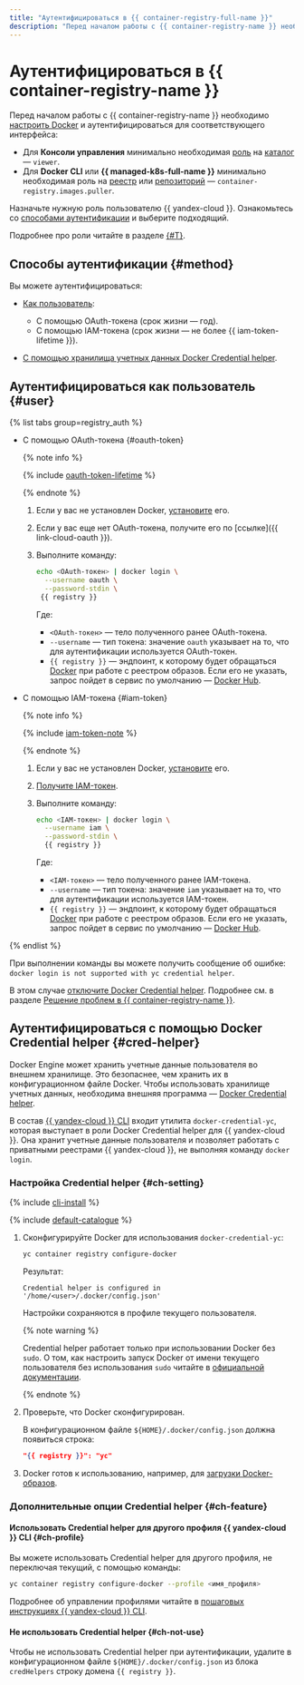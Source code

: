 ```yaml
---
title: "Аутентифицироваться в {{ container-registry-full-name }}"
description: "Перед началом работы с {{ container-registry-name }} необходимо аутентифицироваться для соответствующего интерфейса." 
---
```


# Аутентифицироваться в {{ container-registry-name }}

Перед началом работы с {{ container-registry-name }} необходимо [настроить Docker](./configure-docker.md) и аутентифицироваться для соответствующего интерфейса:
* Для **Консоли управления** минимально необходимая [роль](../../iam/concepts/access-control/roles.md) на [каталог](../../resource-manager/concepts/resources-hierarchy.md#folder) — `viewer`.
* Для **Docker CLI** или **{{ managed-k8s-full-name }}** минимально необходимая роль на [реестр](../concepts/registry.md) или [репозиторий](../concepts/repository.md) — `container-registry.images.puller`.

Назначьте нужную роль пользователю {{ yandex-cloud }}. Ознакомьтесь со [способами аутентификации](#method) и выберите подходящий.

Подробнее про роли читайте в разделе [{#T}](../security/index.md).


## Способы аутентификации {#method}

Вы можете аутентифицироваться:

* [Как пользователь](#user):
  * С помощью OAuth-токена (срок жизни — год).
  * С помощью IAM-токена (срок жизни — не более {{ iam-token-lifetime }}).

* [С помощью хранилища учетных данных Docker Credential helper](#cred-helper).

## Аутентифицироваться как пользователь {#user}

{% list tabs group=registry_auth %}

- С помощью OAuth-токена {#oauth-token}

  {% note info %}

  {% include [oauth-token-lifetime](../../_includes/oauth-token-lifetime.md) %}

  {% endnote %}

  1. Если у вас не установлен Docker, [установите](./configure-docker.md) его.
  1. Если у вас еще нет OAuth-токена, получите его по [ссылке]({{ link-cloud-oauth }}).
  1. Выполните команду:

     ```bash
     echo <OAuth-токен> | docker login \
       --username oauth \
       --password-stdin \
      {{ registry }}
     ```

      Где:
      * `<OAuth-токен>` — тело полученного ранее OAuth-токена.
      * `--username` — тип токена: значение `oauth` указывает на то, что для аутентификации используется OAuth-токен.
      * `{{ registry }}` — эндпоинт, к которому будет обращаться [Docker](/blog/posts/2022/03/docker-containers) при работе с реестром образов. Если его не указать, запрос пойдет в сервис по умолчанию — [Docker Hub](https://hub.docker.com).

- С помощью IAM-токена {#iam-token}

  {% note info %}

  {% include [iam-token-note](../../_includes/iam/iam-token-note.md) %}

  {% endnote %}

  1. Если у вас не установлен Docker, [установите](./configure-docker.md) его.
  1. [Получите IAM-токен](../../iam/operations/iam-token/create.md).
  1. Выполните команду:

      ```bash
      echo <IAM-токен> | docker login \
        --username iam \
        --password-stdin \
        {{ registry }}
      ```

      Где:
      * `<IAM-токен>` — тело полученного ранее IAM-токена.
      * `--username` — тип токена: значение `iam` указывает на то, что для аутентификации используется IAM-токен.
      * `{{ registry }}` — эндпоинт, к которому будет обращаться [Docker](/blog/posts/2022/03/docker-containers) при работе с реестром образов. Если его не указать, запрос пойдет в сервис по умолчанию — [Docker Hub](https://hub.docker.com).

{% endlist %}

При выполнении команды вы можете получить сообщение об ошибке: `docker login is not supported with yc credential helper`.

В этом случае [отключите Docker Credential helper](#ch-not-use). Подробнее см. в разделе [Решение проблем в {{ container-registry-name }}](../error/index.md).

## Аутентифицироваться с помощью Docker Credential helper {#cred-helper}

Docker Engine может хранить учетные данные пользователя во внешнем хранилище. Это безопаснее, чем хранить их в конфигурационном файле Docker. Чтобы использовать хранилище учетных данных, необходима внешняя программа — [Docker Credential helper](https://docs.docker.com/engine/reference/commandline/login/#credential-helpers).

В состав [{{ yandex-cloud }} CLI](../../cli/quickstart.md) входит утилита `docker-credential-yc`, которая выступает в роли Docker Credential helper для {{ yandex-cloud }}. Она хранит учетные данные пользователя и позволяет работать с приватными реестрами {{ yandex-cloud }}, не выполняя команду `docker login`.

### Настройка Credential helper {#ch-setting}

{% include [cli-install](../../_includes/cli-install.md) %}

{% include [default-catalogue](../../_includes/default-catalogue.md) %}

1. Сконфигурируйте Docker для использования `docker-credential-yc`:

   ```bash
   yc container registry configure-docker
   ```

   Результат:

   ```text
   Credential helper is configured in '/home/<user>/.docker/config.json'
   ```

   Настройки сохраняются в профиле текущего пользователя.

   {% note warning %}

   Credential helper работает только при использовании Docker без `sudo`. О том, как настроить запуск Docker от имени текущего пользователя без использования `sudo` читайте в [официальной документации](https://docs.docker.com/engine/install/linux-postinstall/#manage-docker-as-a-non-root-user).

   {% endnote %}

1. Проверьте, что Docker сконфигурирован.

   В конфигурационном файле `${HOME}/.docker/config.json` должна появиться строка:

   ```json
   "{{ registry }}": "yc"
   ```

1. Docker готов к использованию, например, для [загрузки Docker-образов](../operations/docker-image/docker-image-push.md).

### Дополнительные опции Credential helper {#ch-feature}

#### Использовать Credential helper для другого профиля {{ yandex-cloud }} CLI {#ch-profile}

Вы можете использовать Credential helper для другого профиля, не переключая текущий, с помощью команды:

```bash
yc container registry configure-docker --profile <имя_профиля>
```

Подробнее об управлении профилями читайте в [пошаговых инструкциях {{ yandex-cloud }} CLI](../../cli/operations/index.md#profile).

#### Не использовать Credential helper {#ch-not-use}

Чтобы не использовать Credential helper при аутентификации, удалите в конфигурационном файле `${HOME}/.docker/config.json` из блока `credHelpers` строку домена `{{ registry }}`.